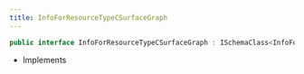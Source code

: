 ```yaml
---
title: InfoForResourceTypeCSurfaceGraph
---
```


```csharp
public interface InfoForResourceTypeCSurfaceGraph : ISchemaClass<InfoForResourceTypeCSurfaceGraph>, ISchemaField, ISchemaClass, INativeHandle
```

- Implements

